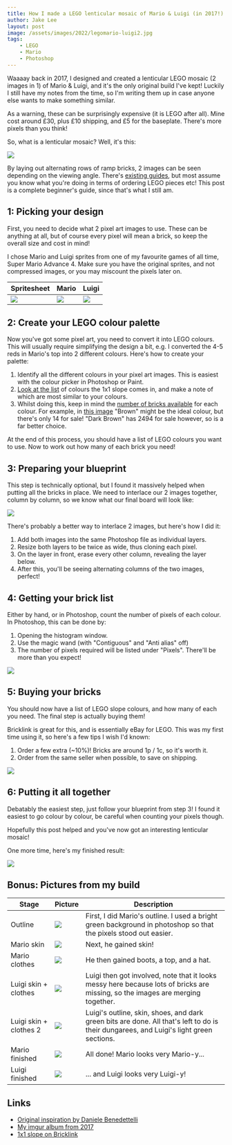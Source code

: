 ```yaml
---
title: How I made a LEGO lenticular mosaic of Mario & Luigi (in 2017!)
author: Jake Lee
layout: post
image: /assets/images/2022/legomario-luigi2.jpg
tags:
    - LEGO
    - Mario
    - Photoshop
---
```


Waaaay back in 2017, I designed and created a lenticular LEGO mosaic (2 images in 1) of Mario & Luigi, and it's the only original build I've kept! Luckily I still have my notes from the time, so I'm writing them up in case anyone else wants to make something similar.

As a warning, these can be surprisingly expensive (it is LEGO after all). Mine cost around £30, plus £10 shipping, and £5 for the baseplate. There's more pixels than you think! 

So, what is a lenticular mosaic? Well, it's this:

![](/assets/images/2022/legomario.gif)

By laying out alternating rows of ramp bricks, 2 images can be seen depending on the viewing angle. There's [existing guides](https://www.instructables.com/Lenticular-Lego/), but most assume you know what you're doing in terms of ordering LEGO pieces etc! This post is a complete beginner's guide, since that's what I still am.

## 1: Picking your design

First, you need to decide what 2 pixel art images to use. These can be anything at all, but of course every pixel will mean a brick, so keep the overall size and cost in mind! 

I chose Mario and Luigi sprites from one of my favourite games of all time, Super Mario Advance 4. Make sure you have the original sprites, and not compressed images, or you may miscount the pixels later on.

| Spritesheet | Mario | Luigi |
| -- | -- | -- |
[![](/assets/images/2022/legomario-sprites-thumbnail.png)](/assets/images/2022/legomario-sprites.png) | ![](/assets/images/2022/legomario-mario.png) | ![](/assets/images/2022/legomario-luigi.png) |

## 2: Create your LEGO colour palette

Now you've got some pixel art, you need to convert it into LEGO colours. This will usually require simplifying the design a bit, e.g. I converted the 4-5 reds in Mario's top into 2 different colours. Here's how to create your palette:

1. Identify all the different colours in your pixel art images. This is easiest with the colour picker in Photoshop or Paint.
2. [Look at the list](https://www.bricklink.com/catalogColors.asp?itemType=P&itemNo=54200&v=2) of colours the 1x1 slope comes in, and make a note of which are most similar to your colours.
3. Whilst doing this, keep in mind the [number of bricks available](https://www.bricklink.com/v2/catalog/catalogitem.page?P=54200#T=C&C=74) for each colour. For example, in [this image](/assets/images/2022/legomario-colours.png) "Brown" might be the ideal colour, but there's only 14 for sale! "Dark Brown" has 2494 for sale however, so is a far better choice.

At the end of this process, you should have a list of LEGO colours you want to use. Now to work out how many of each brick you need!

## 3: Preparing your blueprint

This step is technically optional, but I found it massively helped when putting all the bricks in place. We need to interlace our 2 images together, column by column, so we know what our final board will look like:

![](/assets/images/2022/legomario-interlaced.png)

There's probably a better way to interlace 2 images, but here's how I did it:

1. Add both images into the same Photoshop file as individual layers.
2. Resize both layers to be twice as wide, thus cloning each pixel.
3. On the layer in front, erase every other column, revealing the layer below.
4. After this, you'll be seeing alternating columns of the two images, perfect!

## 4: Getting your brick list

Either by hand, or in Photoshop, count the number of pixels of each colour. In Photoshop, this can be done by:

1. Opening the histogram window.
2. Use the magic wand (with "Contiguous" and "Anti alias" off)
3. The number of pixels required will be listed under "Pixels". There'll be more than you expect!

![](/assets/images/2022/legomario-histogram.png)

## 5: Buying your bricks

You should now have a list of LEGO slope colours, and how many of each you need. The final step is actually buying them!

Bricklink is great for this, and is essentially eBay for LEGO. This was my first time using it, so here's a few tips I wish I'd known:

1. Order a few extra (~10%)! Bricks are around 1p / 1c, so it's worth it.
2. Order from the same seller when possible, to save on shipping. 

![](/assets/images/2022/legomario-bricklink.png)

## 6: Putting it all together

Debatably the easiest step, just follow your blueprint from step 3! I found it easiest to go colour by colour, be careful when counting your pixels though.

Hopefully this post helped and you've now got an interesting lenticular mosaic! 

One more time, here's my finished result:

![](/assets/images/2022/legomario.gif)

## Bonus: Pictures from my build

| Stage | Picture | Description |
| -- | -- | -- |
| Outline | [![](/assets/images/2022/legomario-outline-thumbnail.jpg)](/assets/images/2022/legomario-outline.jpg) | First, I did Mario's outline. I used a bright green background in photoshop so that the pixels stood out easier. |
| Mario skin | [![](/assets/images/2022/legomario-skin-thumbnail.jpg)](/assets/images/2022/legomario-skin.jpg) | Next, he gained skin! |
| Mario clothes | [![](/assets/images/2022/legomario-clothes-thumbnail.jpg)](/assets/images/2022/legomario-clothes.jpg) | He then gained boots, a top, and a hat. |
| Luigi skin + clothes | [![](/assets/images/2022/legomario-luigi1-thumbnail.jpg)](/assets/images/2022/legomario-luigi1.jpg) | Luigi then got involved, note that it looks messy here because lots of bricks are missing, so the images are merging together. |
| Luigi skin + clothes 2 | [![](/assets/images/2022/legomario-luigi2-thumbnail.jpg)](/assets/images/2022/legomario-luigi2.jpg) | Luigi's outline, skin, shoes, and dark green bits are done. All that's left to do is their dungarees, and Luigi's light green sections. |
| Mario finished | [![](/assets/images/2022/legomario-finished1-thumbnail.jpg)](/assets/images/2022/legomario-finished1.jpg) | All done! Mario looks very Mario-y... |
| Luigi finished | [![](/assets/images/2022/legomario-finished2-thumbnail.jpg)](/assets/images/2022/legomario-finished2.jpg) | ... and Luigi looks very Luigi-y! |

## Links

* [Original inspiration by Daniele Benedettelli](https://robotics.benedettelli.com/lego-lenticular-mosaic/)
* [My imgur album from 2017](https://imgur.com/gallery/GI8Cs)
* [1x1 slope on Bricklink](https://www.bricklink.com/v2/catalog/catalogitem.page?P=54200#T=C&C=74)

